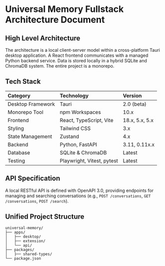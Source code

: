 # Universal Memory Fullstack Architecture Document

## High Level Architecture
The architecture is a local client-server model within a cross-platform Tauri desktop application. A React frontend communicates with a managed Python backend service. Data is stored locally in a hybrid SQLite and ChromaDB system. The entire project is a monorepo.

## Tech Stack
| Category | Technology | Version |
| :--- | :--- | :--- |
| Desktop Framework | Tauri | 2.0 (beta) |
| Monorepo Tool | npm Workspaces| 10.x |
| Frontend | React, TypeScript, Vite | 18.x, 5.x, 5.x |
| Styling | Tailwind CSS | 3.x |
| State Management | Zustand | 4.x |
| Backend | Python, FastAPI | 3.11, 0.11x.x |
| Database | SQLite & ChromaDB | Latest |
| Testing | Playwright, Vitest, pytest | Latest |

## API Specification
A local RESTful API is defined with OpenAPI 3.0, providing endpoints for managing and searching conversations (e.g., `POST /conversations`, `GET /conversations`, `POST /search`).

## Unified Project Structure
```plaintext
universal-memory/
├── apps/
│   ├── desktop/
│   ├── extension/
│   └── api/
├── packages/
│   ├── shared-types/
└── package.json